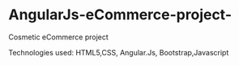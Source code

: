 # AngularJs-eCommerce-project-
Cosmetic eCommerce project 

Technologies used:
HTML5,CSS, Angular.Js, Bootstrap,Javascript 


